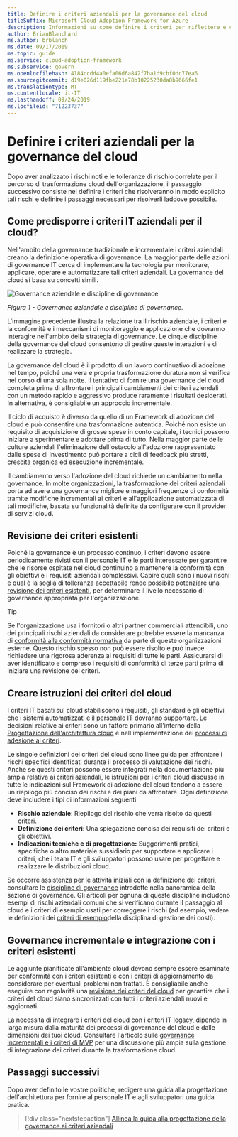 ```yaml
---
title: Definire i criteri aziendali per la governance del cloud
titleSuffix: Microsoft Cloud Adoption Framework for Azure
description: Informazioni su come definire i criteri per riflettere e correggere i rischi.
author: BrianBlanchard
ms.author: brblanch
ms.date: 09/17/2019
ms.topic: guide
ms.service: cloud-adoption-framework
ms.subservice: govern
ms.openlocfilehash: 4184ccdd4a0efa06d6a842f7ba1d9cbf0dc77ea6
ms.sourcegitcommit: d19e026d119fbe221a78b10225230da8b9666fe1
ms.translationtype: MT
ms.contentlocale: it-IT
ms.lasthandoff: 09/24/2019
ms.locfileid: "71223737"
---
```

# <a name="define-corporate-policy-for-cloud-governance"></a>Definire i criteri aziendali per la governance del cloud

Dopo aver analizzato i rischi noti e le tolleranze di rischio correlate per il percorso di trasformazione cloud dell'organizzazione, il passaggio successivo consiste nel definire i criteri che risolveranno in modo esplicito tali rischi e definire i passaggi necessari per risolverli laddove possibile.

<!-- markdownlint-disable MD026 -->

## <a name="how-can-corporate-it-policy-become-cloud-ready"></a>Come predisporre i criteri IT aziendali per il cloud?

Nell'ambito della governance tradizionale e incrementale i criteri aziendali creano la definizione operativa di governance. La maggior parte delle azioni di governance IT cerca di implementare la tecnologia per monitorare, applicare, operare e automatizzare tali criteri aziendali. La governance del cloud si basa su concetti simili.

![Governance aziendale e discipline di governance](../../_images/operational-transformation-govern-highres.png)

*Figura 1 - Governance aziendale e discipline di governance.*

L'immagine precedente illustra la relazione tra il rischio aziendale, i criteri e la conformità e i meccanismi di monitoraggio e applicazione che dovranno interagire nell'ambito della strategia di governance. Le cinque discipline della governance del cloud consentono di gestire queste interazioni e di realizzare la strategia.

La governance del cloud è il prodotto di un lavoro continuativo di adozione nel tempo, poiché una vera e propria trasformazione duratura non si verifica nel corso di una sola notte. Il tentativo di fornire una governance del cloud completa prima di affrontare i principali cambiamenti dei criteri aziendali con un metodo rapido e aggressivo produce raramente i risultati desiderati. In alternativa, è consigliabile un approccio incrementale.

Il ciclo di acquisto è diverso da quello di un Framework di adozione del cloud e può consentire una trasformazione autentica. Poiché non esiste un requisito di acquisizione di grosse spese in conto capitale, i tecnici possono iniziare a sperimentare e adottare prima di tutto. Nella maggior parte delle culture aziendali l'eliminazione dell'ostacolo all'adozione rappresentato dalle spese di investimento può portare a cicli di feedback più stretti, crescita organica ed esecuzione incrementale.

Il cambiamento verso l'adozione del cloud richiede un cambiamento nella governance. In molte organizzazioni, la trasformazione dei criteri aziendali porta ad avere una governance migliore e maggiori frequenze di conformità tramite modifiche incrementali ai criteri e all'applicazione automatizzata di tali modifiche, basata su funzionalità definite da configurare con il provider di servizi cloud.

<!-- markdownlint-enable MD026 -->

## <a name="review-existing-policies"></a>Revisione dei criteri esistenti

Poiché la governance è un processo continuo, i criteri devono essere periodicamente rivisti con il personale IT e le parti interessate per garantire che le risorse ospitate nel cloud continuino a mantenere la conformità con gli obiettivi e i requisiti aziendali complessivi. Capire quali sono i nuovi rischi e qual è la soglia di tolleranza accettabile rende possibile potenziare una [revisione dei criteri esistenti](./cloud-policy-review.md), per determinare il livello necessario di governance appropriata per l'organizzazione.

> [!TIP]
> Se l'organizzazione usa i fornitori o altri partner commerciali attendibili, uno dei principali rischi aziendali da considerare potrebbe essere la mancanza di [conformità alla conformità normativa](./regulatory-compliance.md) da parte di queste organizzazioni esterne. Questo rischio spesso non può essere risolto e può invece richiedere una rigorosa aderenza ai requisiti di tutte le parti. Assicurarsi di aver identificato e compreso i requisiti di conformità di terze parti prima di iniziare una revisione dei criteri.

## <a name="create-cloud-policy-statements"></a>Creare istruzioni dei criteri del cloud

I criteri IT basati sul cloud stabiliscono i requisiti, gli standard e gli obiettivi che i sistemi automatizzati e il personale IT dovranno supportare. Le decisioni relative ai criteri sono un fattore primario all'interno della [Progettazione dell'architettura cloud](./governance-alignment.md) e nell'implementazione dei [processi di adesione ai criteri](./processes.md).

Le singole definizioni dei criteri del cloud sono linee guida per affrontare i rischi specifici identificati durante il processo di valutazione dei rischi. Anche se questi criteri possono essere integrati nella documentazione più ampia relativa ai criteri aziendali, le istruzioni per i criteri cloud discusse in tutte le indicazioni sul Framework di adozione del cloud tendono a essere un riepilogo più conciso dei rischi e dei piani da affrontare. Ogni definizione deve includere i tipi di informazioni seguenti:

- **Rischio aziendale**: Riepilogo del rischio che verrà risolto da questi criteri.
- **Definizione dei criteri**: Una spiegazione concisa dei requisiti dei criteri e gli obiettivi.
- **Indicazioni tecniche e di progettazione:** Suggerimenti pratici, specifiche o altro materiale sussidiario per supportare e applicare i criteri, che i team IT e gli sviluppatori possono usare per progettare e realizzare le distribuzioni cloud.

Se occorre assistenza per le attività iniziali con la definizione dei criteri, consultare le [discipline di governance](../governance-disciplines.md) introdotte nella panoramica della sezione di governance. Gli articoli per ognuna di queste discipline includono esempi di rischi aziendali comuni che si verificano durante il passaggio al cloud e i criteri di esempio usati per correggere i rischi (ad esempio, vedere le definizioni dei [criteri di esempio](../cost-management/policy-statements.md)della disciplina di gestione dei costi).

## <a name="incremental-governance-and-integrating-with-existing-policy"></a>Governance incrementale e integrazione con i criteri esistenti

Le aggiunte pianificate all'ambiente cloud devono sempre essere esaminate per conformità con i criteri esistenti e con i criteri di aggiornamento da considerare per eventuali problemi non trattati. È consigliabile anche eseguire con regolarità una [revisione dei criteri del cloud](./cloud-policy-review.md) per garantire che i criteri del cloud siano sincronizzati con tutti i criteri aziendali nuovi e aggiornati.

La necessità di integrare i criteri del cloud con i criteri IT legacy, dipende in larga misura dalla maturità dei processi di governance del cloud e dalle dimensioni dei tuoi cloud. Consultare l'articolo sulle [governance incrementali e i criteri di MVP](./index.md) per una discussione più ampia sulla gestione di integrazione dei criteri durante la trasformazione cloud.

## <a name="next-steps"></a>Passaggi successivi

Dopo aver definito le vostre politiche, redigere una guida alla progettazione dell'architettura per fornire al personale IT e agli sviluppatori una guida pratica.

> [!div class="nextstepaction"]
> [Allinea la guida alla progettazione della governance ai criteri aziendali](./governance-alignment.md)
